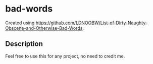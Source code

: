# bad-words
Created using https://github.com/LDNOOBW/List-of-Dirty-Naughty-Obscene-and-Otherwise-Bad-Words.
## Description
Feel free to use this for any project, no need to credit me.
